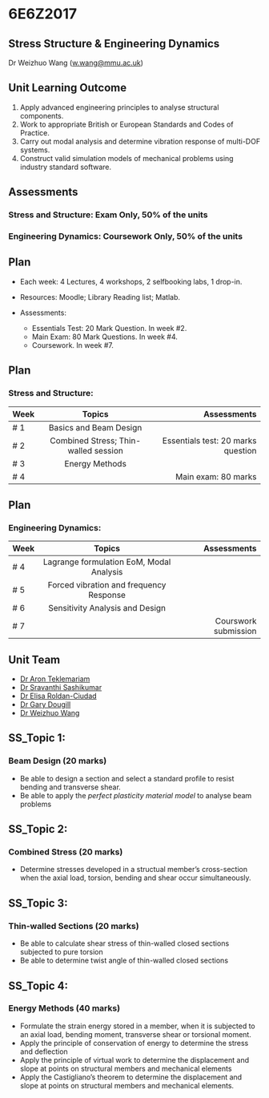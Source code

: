 # 6E6Z2017 
## Stress Structure & Engineering Dynamics 
Dr Weizhuo Wang (w.wang@mmu.ac.uk)



## Unit Learning Outcome

1. Apply advanced engineering principles to analyse structural components.
2. Work to appropriate British or European Standards and Codes of Practice.
3. Carry out modal analysis and determine vibration response of multi-DOF systems.
4. Construct valid simulation models of mechanical problems using industry standard software.



## Assessments

### Stress and Structure: Exam Only, 50% of the units 
### Engineering Dynamics: Coursework Only, 50% of the units 



## Plan

- Each week: 4 Lectures, 4 workshops, 2 selfbooking labs, 1 drop-in.
- Resources: Moodle; Library Reading list; Matlab. 

- Assessments: 
  - Essentials Test: 20 Mark Question. In week #2.
  - Main Exam: 80 Mark Questions. In week #4.
  - Coursework. In week #7.


## Plan 
### Stress and Structure:

| Week      | Topics | Assessments    |     
| :---        |    :----:   |       ---: |
| # 1   | Basics and Beam Design       |  |
| # 2   | Combined Stress; Thin-walled session      | Essentials test: 20 marks question      |
| # 3   | Energy Methods        |        |
| # 4 |  | Main exam: 80 marks|


## Plan
### Engineering Dynamics: 

| Week      | Topics | Assessments    |     
| :---        |    :----:   |       ---: |
| # 4   | Lagrange formulation EoM, Modal Analysis   |       |
| # 5   | Forced vibration and frequency Response |     |
| # 6   | Sensitivity Analysis and Design        |       |
| # 7   |    | Courswork submission |



## Unit Team
- [Dr Aron Teklemariam](https://www.mmu.ac.uk/engineering/staff/profile/index.php?id=4103)
- [Dr Sravanthi Sashikumar](https://www.mmu.ac.uk/engineering/staff/profile/index.php?id=2353)
- [Dr Elisa Roldan-Ciudad](https://www.mmu.ac.uk/engineering/staff/profile/index.php?id=4789)
- [Dr Gary Dougill](https://www.mmu.ac.uk/engineering/staff/profile/index.php?id=4443)
- [Dr Weizhuo Wang](https://www.mmu.ac.uk/engineering/staff/profile/index.php?id=2339)




## SS_Topic 1:
### Beam Design (20 marks)
- Be able to design a section and select a standard profile to resist bending and transverse shear.
- Be able to apply the _perfect plasticity material model_ to analyse beam problems


## SS_Topic 2:
### Combined Stress (20 marks)
- Determine stresses developed in a structual member’s cross-section when the axial load, torsion, bending and shear occur simultaneously.


## SS_Topic 3:
### Thin-walled Sections (20 marks)
- Be able to calculate shear stress of thin-walled closed sections subjected to pure torsion
- Be able to determine twist angle of thin-walled closed sections


## SS_Topic 4:
### Energy Methods (40 marks) 
- Formulate the strain energy stored in a member, when it is subjected to an axial load, bending moment, transverse shear or torsional moment.
- Apply the principle of conservation of energy to determine the stress and deflection
- Apply the principle of virtual work to determine the displacement and slope at points on structural members and mechanical elements
- Apply the Castigliano’s theorem to determine the displacement and slope at points on structural members and mechanical elements.
